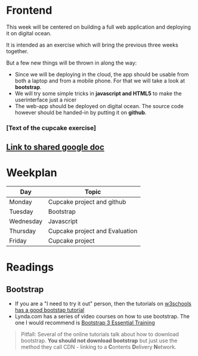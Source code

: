 # Frontend

This week will be centered on building a full web application and deploying it on digital ocean. 

It is intended as an exercise which will bring the previous three weeks together.

But a few new things will be thrown in along the way:

* Since we will be deploying in the cloud, the app should be usable from both a laptop and from a mobile phone. For that we will take a look at **bootstrap**.
* We will try some simple tricks in **javascript and HTML5** to make the userinterface just a nicer
* The web-app should be deployed on digital ocean. The source code however should be handed-in by putting it on **github**.


### [Text of the cupcake exercise]

## [Link to shared google doc](https://docs.google.com/document/d/1x8VzwHrfKeVHiUy9CLpQg57RplmIUQrGPw3RJrBs-r0/edit)

# Weekplan

Day | Topic
---|---
Monday | Cupcake project and github
Tuesday | Bootstrap 
Wednesday |Javascript
Thursday | Cupcake project and Evaluation
Friday | Cupcake project


# Readings

## Bootstrap
* If you are a "I need to try it out" person, then the tutorials on [w3schools has a good bootstap tutorial](https://www.w3schools.com/bootstrap/default.asp)
* Lynda.com has a series of video courses on how to use bootstrap. The one I would recommend is [Bootstrap 3 Essential Training](https://www.lynda.com/Bootstrap-tutorials/Welcome/417641/429420-4.html)

>Pitfall: Several of the online tutorials talk about how to download bootstrap. **You should not download bootstrap** but just use the method they call CDN - linking to a **C**ontents **D**elivery **N**etwork.



